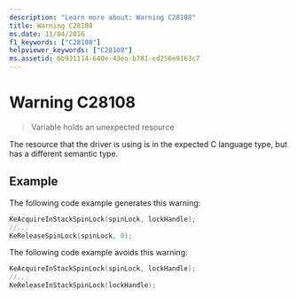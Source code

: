 ```yaml
---
description: "Learn more about: Warning C28108"
title: Warning C28108
ms.date: 11/04/2016
f1_keywords: ["C28108"]
helpviewer_keywords: ["C28108"]
ms.assetid: 6b931114-640e-43ea-b781-cd256e9163c7
---
```

# Warning C28108

> Variable holds an unexpected resource

The resource that the driver is using is in the expected C language type, but has a different semantic type.

## Example

The following code example generates this warning:

```cpp
KeAcquireInStackSpinLock(spinLock, lockHandle);
//...
KeReleaseSpinLock(spinLock, 0);
```

The following code example avoids this warning:

```cpp
KeAcquireInStackSpinLock(spinLock, lockHandle);
//...
KeReleaseInStackSpinLock(lockHandle);
```
